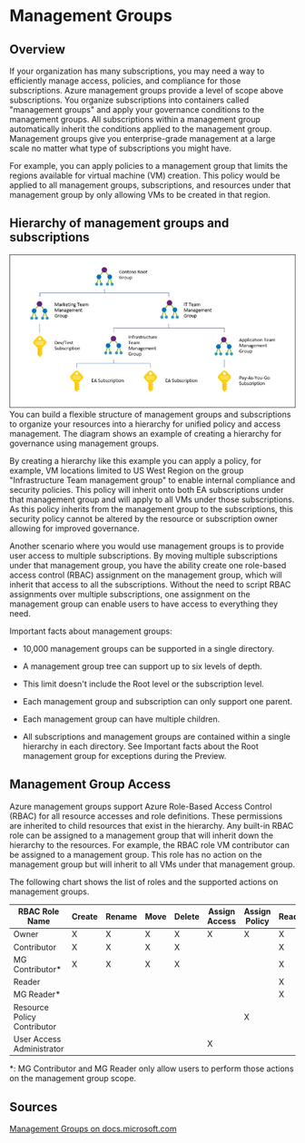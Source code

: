 # Management Groups

## Overview 

If your organization has many subscriptions, you may need a way to efficiently manage access, policies, and compliance for those subscriptions. Azure management groups provide a level of scope above subscriptions. You organize subscriptions into containers called "management groups" and apply your governance conditions to the management groups. All subscriptions within a management group automatically inherit the conditions applied to the management group. Management groups give you enterprise-grade management at a large scale no matter what type of subscriptions you might have.

For example, you can apply policies to a management group that limits the regions available for virtual machine (VM) creation. This policy would be applied to all management groups, subscriptions, and resources under that management group by only allowing VMs to be created in that region.

## Hierarchy of management groups and subscriptions

![](..//media/image13.png)You can build a flexible structure of management groups and subscriptions to organize your resources into a hierarchy for unified policy and access management. The diagram shows an example of creating a hierarchy for governance using management groups.

By creating a hierarchy like this example you can apply a policy, for example, VM locations limited to US West Region on the group "Infrastructure Team management group" to enable internal compliance and security policies. This policy will inherit onto both EA subscriptions under that management group and will apply to all VMs under those subscriptions. As this policy inherits from the management group to the subscriptions, this security policy cannot be altered by the resource or subscription owner allowing for improved governance.

Another scenario where you would use management groups is to provide user access to multiple subscriptions. By moving multiple subscriptions under that management group, you have the ability create one role-based access control (RBAC) assignment on the management group, which will inherit that access to all the subscriptions. Without the need to script RBAC assignments over multiple subscriptions, one assignment on the management group can enable users to have access to everything they need.

Important facts about management groups:

  - 10,000 management groups can be supported in a single directory.

  - A management group tree can support up to six levels of depth.

  - This limit doesn't include the Root level or the subscription level.

  - Each management group and subscription can only support one parent.

  - Each management group can have multiple children.

  - All subscriptions and management groups are contained within a single hierarchy in each directory. See Important facts about the Root management group for exceptions during the Preview.

## Management Group Access

Azure management groups support Azure Role-Based Access Control (RBAC) for all resource accesses and role definitions. These permissions are inherited to child resources that exist in the hierarchy. Any built-in RBAC role can be assigned to a management group that will inherit down the hierarchy to the resources. For example, the RBAC role VM contributor can be assigned to a management group. This role has no action on the management group but will inherit to all VMs under that management group.

The following chart shows the list of roles and the supported actions on management groups.

| RBAC Role Name              | Create | Rename | Move | Delete | Assign Access | Assign Policy | Read |
| --------------------------- | ------ | ------ | ---- | ------ | ------------- | ------------- | ---- |
| Owner                       | X      | X      | X    | X      | X             | X             | X    |
| Contributor                 | X      | X      | X    | X      |               |               | X    |
| MG Contributor\*            | X      | X      | X    | X      |               |               | X    |
| Reader                      |        |        |      |        |               |               | X    |
| MG Reader\*                 |        |        |      |        |               |               | X    |
| Resource Policy Contributor |        |        |      |        |               | X             |      |
| User Access Administrator   |        |        |      |        | X             |               |      |

\*: MG Contributor and MG Reader only allow users to perform those actions on the management group scope.

## Sources

[Management Groups on docs.microsoft.com](<https://docs.microsoft.com/en-us/azure/governance/management-groups/index>)
